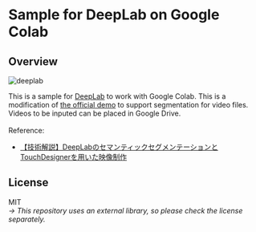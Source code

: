 # Sample for DeepLab on Google Colab
## Overview
![deeplab](https://user-images.githubusercontent.com/9309605/124893925-23d50f00-e016-11eb-9c34-808d41907b20.png)

This is a sample for [DeepLab](https://github.com/tensorflow/models/tree/master/research/deeplab) to work with Google Colab. This is a modification of [the official demo](https://colab.research.google.com/github/tensorflow/models/blob/master/research/deeplab/deeplab_demo.ipynb) to support segmentation for video files. Videos to be inputed can be placed in Google Drive.
<br><br>
Reference:
<br>
- [【技術解説】DeepLabのセマンティックセグメンテーションとTouchDesignerを用いた映像制作](https://note.com/thedesignium/n/nf4245f419441)

## License
MIT
<br>
*-> This repository uses an external library, so please check the license separately.*